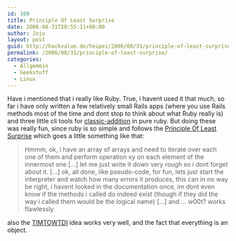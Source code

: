 ```yaml
---
id: 109
title: Principle Of Least Surprise
date: 2006-08-31T20:55:11+00:00
author: Jojo
layout: post
guid: http://hackvalue.de/heipei/2006/08/31/principle-of-least-surprise/
permalink: /2006/08/31/principle-of-least-surprise/
categories:
  - Allgemein
  - Geekstuff
  - Linux
---
```

Have i mentioned that i really like Ruby. True, i havent used it that much, so far i have only written a few relatively small Rails apps (where you use Rails methods most of the time and dont stop to think about what Ruby really is) and three little cli tools for [classic-addition](http://classic-addiction.game-server.cc) in pure ruby. But doing these was really fun, since ruby is so simple and follows the [Principle Of Least Surprise](http://de.wikipedia.org/wiki/Prinzip_der_geringsten_Überraschung) which goes a little something like that:

> Hmmm, ok, i have an array of arrays and need to iterate over each one of them and perform operation xy on each element of the innermost one [&#8230;] let me just write it down very rough so i dont forget about it. [&#8230;] ok, all done, like pseudo-code, for fun, lets just start the interpreter and watch how many errors it produces, this can in no way be right, i havent looked in the documentation once, im dont even know if the methods i called do indeed exist (though if they did the way i called them would be the logical name) [&#8230;] and &#8230; w00t? works flawlessly

also the [TIMTOWTDI](http://de.wikipedia.org/wiki/Ruby_%28Programmiersprache%29#Mehrere_Wege) idea works very well, and the fact that everything is an object.